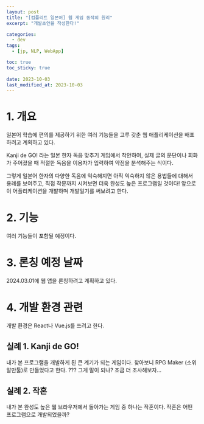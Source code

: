 ```yaml
---
layout: post
title: "[컴플리트 일본어] 웹 게임 동작의 원리"
excerpt: "개발초안을 작성한다!"

categories:
  - dev
tags:
  - [jp, NLP, WebApp]

toc: true
toc_sticky: true
 
date: 2023-10-03
last_modified_at: 2023-10-03
---
```


# 1. 개요
일본어 학습에 편의를 제공하기 위한 여러 기능들을 고루 갖춘 웹 애플리케이션을 배포하려고 계획하고 있다.

Kanji de GO! 라는 일본 한자 독음 맞추기 게임에서 착안하여, 실제 글의 문단이나 회화가 주어졌을 때 적절한 독음을 이용자가 입력하여 약점을 분석해주는 식이다.

그렇게 일본어 한자의 다양한 독음에 익숙해지면 아직 익숙하지 않은 용법들에 대해서 용례를 보여주고, 직접 작문까지 시켜보면 더욱 완성도 높은 프로그램일 것이다! 앞으로 이 어플리케이션을 개발하며 개발일기를 써보려고 한다.
# 2. 기능

여러 기능들이 포함될 예정이다.
# 3. 론칭 예정 날짜

2024.03.01에 웹 앱을 론칭하려고 계획하고 있다.

# 4. 개발 환경 관련

개발 환경은 React나 Vue.js를 쓰려고 한다.

## 실례 1. Kanji de GO!
내가 본 프로그램을 개발하게 된 큰 계기가 되는 게임이다.
찾아보니 RPG Maker (소위 알만툴)로 만들었다고 한다.
??? 그게 말이 되나?
조금 더 조사해보자...
## 실례 2. 작혼
내가 본 완성도 높은 웹 브라우저에서 돌아가는 게임 중 하나는 작혼이다.
작혼은 어떤 프로그램으로 개발되었을까?